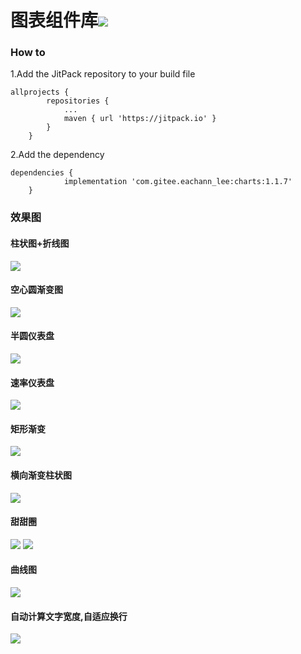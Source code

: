 # 图表组件库[![](https://jitpack.io/v/com.gitee.eachann_lee/charts.svg)](https://jitpack.io/#com.gitee.eachann_lee/charts)
### How to
1.Add the JitPack repository to your build file
```
allprojects {
		repositories {
			...
			maven { url 'https://jitpack.io' }
		}
	}
```
2.Add the dependency
```
dependencies {
	        implementation 'com.gitee.eachann_lee:charts:1.1.7'
	}
```

### 效果图

#### 柱状图+折线图
![](img/WX20201026-155608-1.png)
#### 空心圆渐变图
![](img/WX20201026-155703-2.png)
#### 半圆仪表盘
![](img/WX20201026-155749-3.png)
#### 速率仪表盘
![](img/WX20201026-155829-4.png)
#### 矩形渐变
![](img/WX20201026-155858-5.png)
#### 横向渐变柱状图
![](img/WX20201026-155936-6.png)
#### 甜甜圈
![](img/WX20201026-160039-7.png)
![](img/WX20201026-160102-7-1.png)
#### 曲线图
![](img/WX20201026-160132-8.png)
#### 自动计算文字宽度,自适应换行
![](img/WX20201026-160219-9.png)